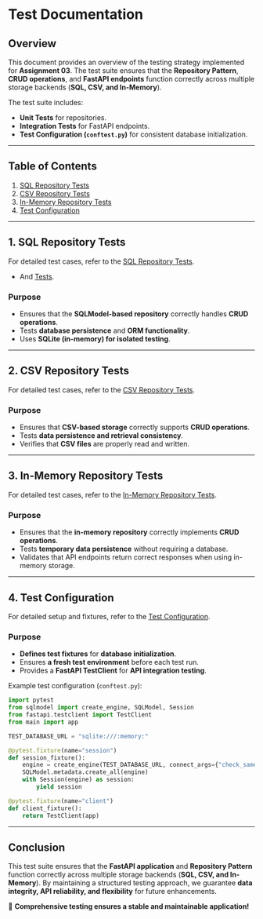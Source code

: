 # **Test Documentation**

## **Overview**
This document provides an overview of the testing strategy implemented for **Assignment 03**. The test suite ensures that the **Repository Pattern**, **CRUD operations**, and **FastAPI endpoints** function correctly across multiple storage backends (**SQL, CSV, and In-Memory**).

The test suite includes:
- **Unit Tests** for repositories.
- **Integration Tests** for FastAPI endpoints.
- **Test Configuration (`conftest.py`)** for consistent database initialization.

---

## **Table of Contents**
1. [SQL Repository Tests](#1-sql-repository-tests)
2. [CSV Repository Tests](#2-csv-repository-tests)
3. [In-Memory Repository Tests](#3-in-memory-repository-tests)
4. [Test Configuration](#4-test-configuration)

---

## **1. SQL Repository Tests**
For detailed test cases, refer to the [SQL Repository Tests](https://github.com/Mafruha17/CIDM6330-Spring2025/blob/main/Assignment3/tests/test_sql_repository.py/).
 
 - And [Tests](https://github.com/Mafruha17/CIDM6330-Spring2025/blob/main/Assignment3/tests).
 

### **Purpose**
- Ensures that the **SQLModel-based repository** correctly handles **CRUD operations**.
- Tests **database persistence** and **ORM functionality**.
- Uses **SQLite (in-memory) for isolated testing**.

---

## **2. CSV Repository Tests**
For detailed test cases, refer to the [CSV Repository Tests](https://github.com/Mafruha17/CIDM6330-Spring2025/blob/main/Assignment3/tests/test_csv_repository.py).

### **Purpose**
- Ensures that **CSV-based storage** correctly supports **CRUD operations**.
- Tests **data persistence and retrieval consistency**.
- Verifies that **CSV files** are properly read and written.

---

## **3. In-Memory Repository Tests**
For detailed test cases, refer to the [In-Memory Repository Tests](https://github.com/Mafruha17/CIDM6330-Spring2025/blob/main/Assignment3/tests/test_in_memory_repository.py).

### **Purpose**
- Ensures that the **in-memory repository** correctly implements **CRUD operations**.
- Tests **temporary data persistence** without requiring a database.
- Validates that API endpoints return correct responses when using in-memory storage.

---

## **4. Test Configuration**
For detailed setup and fixtures, refer to the [Test Configuration](https://github.com/Mafruha17/CIDM6330-Spring2025/blob/main/Assignment3/tests/conftest.py).

### **Purpose**
- **Defines test fixtures** for **database initialization**.
- Ensures **a fresh test environment** before each test run.
- Provides a **FastAPI TestClient** for **API integration testing**.

Example test configuration (`conftest.py`):
```python
import pytest
from sqlmodel import create_engine, SQLModel, Session
from fastapi.testclient import TestClient
from main import app

TEST_DATABASE_URL = "sqlite:///:memory:"

@pytest.fixture(name="session")
def session_fixture():
    engine = create_engine(TEST_DATABASE_URL, connect_args={"check_same_thread": False})
    SQLModel.metadata.create_all(engine)
    with Session(engine) as session:
        yield session

@pytest.fixture(name="client")
def client_fixture():
    return TestClient(app)
```

---

## **Conclusion**
This test suite ensures that the **FastAPI application** and **Repository Pattern** function correctly across multiple storage backends (**SQL, CSV, and In-Memory**). By maintaining a structured testing approach, we guarantee **data integrity, API reliability, and flexibility** for future enhancements.

🚀 **Comprehensive testing ensures a stable and maintainable application!**

